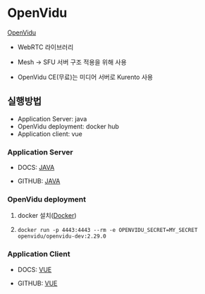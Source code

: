 # OpenVidu

[OpenVidu](https://openvidu.io/, "OpenVidu link")

- WebRTC 라이브러리

- Mesh -> SFU 서버 구조 적용을 위해 사용

- OpenVidu CE(무료)는 미디어 서버로 Kurento 사용

## 실행방법
- Application Server: java
- OpenVidu deployment: docker hub
- Application client: vue

### Application Server

- DOCS: [JAVA](https://docs.openvidu.io/en/stable/application-server/openvidu-basic-java/, "tutorial: java docs")

- GITHUB: [JAVA](https://github.com/OpenVidu/openvidu-tutorials/tree/master/openvidu-basic-java, "tutorial: java link")

### OpenVidu deployment

1. docker 설치([Docker](https://www.docker.com/get-started/, "docker link"))

2. ```docker run -p 4443:4443 --rm -e OPENVIDU_SECRET=MY_SECRET openvidu/openvidu-dev:2.29.0```

### Application Client

- DOCS: [VUE](https://docs.openvidu.io/en/stable/tutorials/openvidu-vue/, "tutorial: vue docs")

- GITHUB: [VUE](https://github.com/OpenVidu/openvidu-tutorials/tree/master/openvidu-vue, "tutorial: vue link")